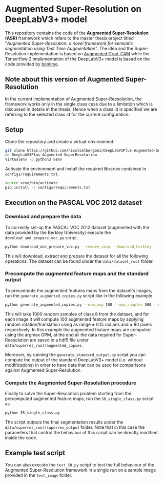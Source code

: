 # Augmented Super-Resolution on DeepLabV3+ model

This repository contains the code of the **Augmented Super-Resolution (ASR)** framework which refers to the master thesis project titled "*Augmented Super-Resolution: a novel framework for semantic segmentation using Test Time Augmentation*". The idea and the Super-Resolution implementation is based on [Augmented Grad-CAM](https://github.com/diegocarrera89/AugmentedGradCAM) while the Tensorflow 2 implementation of the DeepLabV3+ model is based on the code provided by [bonlime](https://github.com/bonlime/keras-deeplab-v3-plus).

## Note about this version of Augmented Super-Resolution
In the current implementation of Augmented Super-Reesolution, the framework works only in the single class case due to a limitation which is discussed in details in the thesis. Hence when a class id is specified we are referring to the selected class id for the current configuration.

## Setup

Clone the repository and create a virtual-environment.

```bash
git clone https://github.com/nicoloalbergoni/DeepLabV3Plus-Augmented-SuperResolution
cd DeepLabV3Plus-Augmented-SuperResolution
virtualenv -p python3 venv
```

Activate the environment and install the required libraries contained in `configs/requirements.txt`.

```bash
source venv/bin/activate
pip install -r configs/requirements.txt
```

## Execution on the PASCAL VOC 2012 dataset

### Download and prepare the data

To correctly set-up the PASCAL VOC 2012 dataset (augmented with the data provided by the Berkley University) execute the `download_and_prepare_voc.py` script. 
```bash
python download_and_prepare_voc.py --remove_cmap --download_berkley
```
This will download, extract and prepare the dataset for all the following operations. The dataset can be found under the `data/dataset_root` folder.

### Precompute the augmented feature maps and the standard output

To precompute the augmented features maps from the dataset's images, run the `generate_augmented_copies.py` script like in the following example
```bash
python generate_augmented_copies.py --num_aug 100 --num_samples 500 --mode argmax --angle_max 0.15 --shift_max 80 --class_id 8
```
This will take 1000 random samples of class 8 from the dataset, and for each image it will compute 100 augmented feature maps by applying random rotation/translation using as range ± 0.15 radians and ± 80 pixels respectively. In this example the augmented feature maps are computed using the argmax OPM, at the end all the data required for Super-Reesolution are saved in a hdf5 file under `data/superres_root/augmented_copies`.

Moreover, by running the `generate_standard_output.py` script you can compute the output of the standard DeepLabV3+ model (i.e. without modifications) in order to have data that can be used for comparisons against Augmented Super-Resolution. 

### Compute the Augmented Super-Resolution procedure

Finally to solve the Super-Resolution problem starting from the precomputed augmented feature maps, run the `SR_single_class.py` script as
```bash
python SR_single_class.py
```
The script outputs the final segmentation results under the `data/superres_root/superres_output` folder. 
Note that in this case the parameters that control the behaviour of this script can be directly modified inside the code.

## Example test script
You can also execute the `test_SR.py` script to test the full behaviour of the Augmented Super-Resolution framework in a single run on a sample image provided in the `test_image` folder.